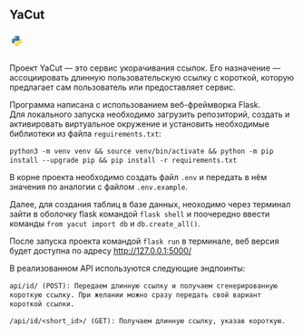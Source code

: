 <h2>YaCut

<img src="https://raw.githubusercontent.com/github/explore/80688e429a7d4ef2fca1e82350fe8e3517d3494d/topics/python/python.png" height="26"/></h2>
<p></p>Проект YaCut — это сервис укорачивания ссылок. Его назначение — ассоциировать длинную пользовательскую ссылку с короткой, которую предлагает сам пользователь или предоставляет сервис.</p>


Программа написана с использованием веб-фреймворка Flask.<br>
Для локального запуска необходимо загрузить репозиторий, создать и активировать виртуальное окружение и установить необходимые библиотеки из файла ```reguirements.txt```:
```
python3 -m venv venv && source venv/bin/activate && python -m pip install --upgrade pip && pip install -r requirements.txt
```
В корне проекта необходимо создать файл ```.env``` и передать в нём значения по аналогии с файлом ```.env.example```.
<br>

Далее, для создания таблиц в базе данных, неоходимо через терминал зайти в оболочку flask командой ```flask shell``` и поочередно ввести команды ```from yacut import db``` и ```db.create_all()```.<br>

После запуска проекта командой ```flask run``` в терминале, веб версия будет доступна по адресу http://127.0.0.1:5000/


В реализованном API используются следующие эндпоинты:

```
api/id/ (POST): Передаем длинную ссылку и получаем сгенерированную короткую ссылку. При желании можно сразу передать свой вариант короткой ссылки.
```
```
/api/id/<short_id>/ (GET): Получаем длинную ссылку, указав короткую.
```
